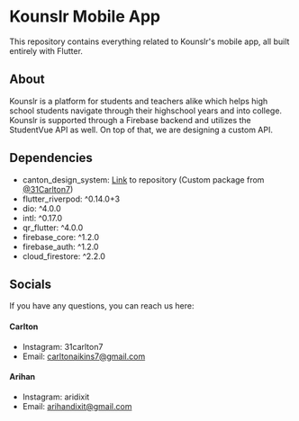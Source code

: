 # Kounslr Mobile App

This repository contains everything related to Kounslr's mobile app, all built entirely with Flutter.

## About
Kounslr is a platform for students and teachers alike which helps high school students navigate through their highschool years and into college. Kounslr is supported through a Firebase backend and utilizes the StudentVue API as well. On top of that, we are designing a custom API. 

## Dependencies

- canton_design_system: [Link](https://github.com/31Carlton7/canton_design_system) to repository (Custom package from [@31Carlton7](https://github.com/31Carlton7))
- flutter_riverpod: ^0.14.0+3
- dio: ^4.0.0
- intl: ^0.17.0
- qr_flutter: ^4.0.0
- firebase_core: ^1.2.0
- firebase_auth: ^1.2.0
- cloud_firestore: ^2.2.0

## Socials

If you have any questions, you can reach us here:

#### Carlton
- Instagram: 31carlton7
- Email: carltonaikins7@gmail.com

#### Arihan
- Instagram: aridixit
- Email: arihandixit@gmail.com
